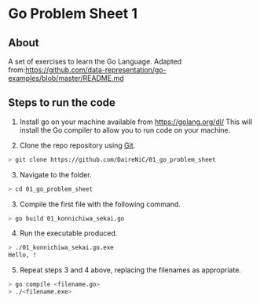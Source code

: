 # Go Problem Sheet 1

## About
A set of exercises to learn the Go Language.
Adapted from:https://github.com/data-representation/go-examples/blob/master/README.md
 
## Steps to run the code

1. Install go on your machine available from https://golang.org/dl/
This will install the Go compiler to allow you to run code on your machine.

2. Clone the repo repository using [Git](https://git-scm.com/).

```bash
> git clone https://github.com/DaireNiC/01_go_problem_sheet
```
3. Navigate to the folder.
```bash
> cd 01_go_problem_sheet
```
3. Compile the first file with the following command.
```bash
> go build 01_konnichiwa_sekai.go
```
4. Run the executable produced.
```bash
> ./01_konnichiwa_sekai.go.exe
Hello, !
```
5. Repeat steps 3 and 4 above, replacing the filenames as appropriate.
```bash
> go compile <filename.go>
> ./<filename.exe>
```
